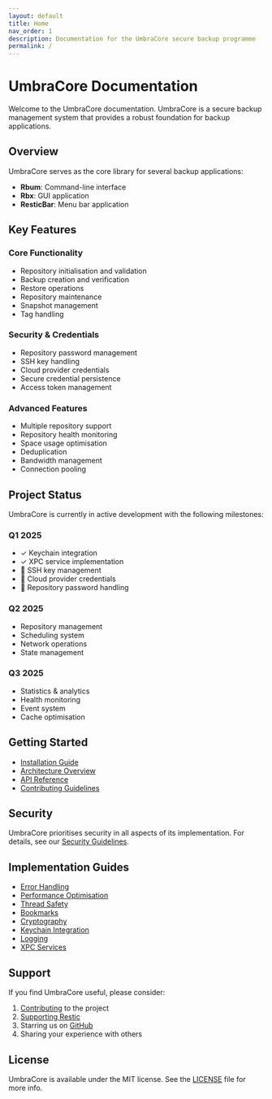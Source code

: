 ```yaml
---
layout: default
title: Home
nav_order: 1
description: Documentation for the UmbraCore secure backup programme
permalink: /
---
```


# UmbraCore Documentation

Welcome to the UmbraCore documentation. UmbraCore is a secure backup management system that provides a robust foundation for backup applications.

## Overview

UmbraCore serves as the core library for several backup applications:
- **Rbum**: Command-line interface
- **Rbx**: GUI application
- **ResticBar**: Menu bar application

## Key Features

### Core Functionality
- Repository initialisation and validation
- Backup creation and verification
- Restore operations
- Repository maintenance
- Snapshot management
- Tag handling

### Security & Credentials
- Repository password management
- SSH key handling
- Cloud provider credentials
- Secure credential persistence
- Access token management

### Advanced Features
- Multiple repository support
- Repository health monitoring
- Space usage optimisation
- Deduplication
- Bandwidth management
- Connection pooling

## Project Status

UmbraCore is currently in active development with the following milestones:

### Q1 2025
- ✓ Keychain integration
- ✓ XPC service implementation
- 🔄 SSH key management
- 🔄 Cloud provider credentials
- 🔄 Repository password handling

### Q2 2025
- Repository management
- Scheduling system
- Network operations
- State management

### Q3 2025
- Statistics & analytics
- Health monitoring
- Event system
- Cache optimisation

## Getting Started

- [Installation Guide](GETTING_STARTED.md)
- [Architecture Overview](guides/ARCHITECTURE.md)
- [API Reference](api/README.md)
- [Contributing Guidelines](contributing/CONTRIBUTING.md)

## Security

UmbraCore prioritises security in all aspects of its implementation. For details, see our [Security Guidelines](security/SECURITY_GUIDELINES.md).

## Implementation Guides

- [Error Handling](guides/error-handling.md)
- [Performance Optimisation](guides/performance.md)
- [Thread Safety](guides/thread-safety.md)
- [Bookmarks](guides/bookmarks.md)
- [Cryptography](guides/crypto.md)
- [Keychain Integration](guides/keychain.md)
- [Logging](guides/logging.md)
- [XPC Services](guides/xpc.md)

## Support

If you find UmbraCore useful, please consider:

1. [Contributing](contributing/CONTRIBUTING.md) to the project
2. [Supporting Restic](https://github.com/sponsors/fd0)
3. Starring us on [GitHub](https://github.com/mpy-dev-ml/UmbraCore)
4. Sharing your experience with others

## License

UmbraCore is available under the MIT license. See the [LICENSE](LICENSE.md) file for more info.
